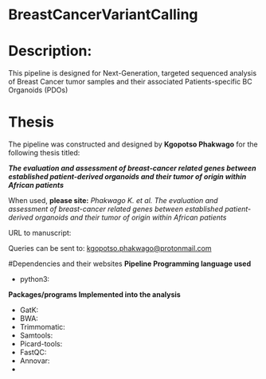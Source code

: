 # BreastCancerVariantCalling
# Description:
This pipeline is designed for Next-Generation, targeted sequenced analysis of Breast Cancer tumor samples and their associated Patients-specific BC Organoids (PDOs)
# Thesis
The pipeline was constructed and designed by **Kgopotso Phakwago** for the following thesis titled:

**_The evaluation and assessment of breast-cancer related genes between established patient-derived organoids and their tumor of origin within African patients_**

When used, **please site:** _Phakwago K. et al. The evaluation and assessment of breast-cancer related genes between established patient-derived organoids and their tumor of origin within African patients_  

URL to manuscript:

Queries can be sent to: kgopotso.phakwago@protonmail.com

#Dependencies and their websites
**Pipeline Programming language used**
* python3: 

**Packages/programs Implemented into the analysis**
* GatK:
* BWA:
* Trimmomatic:
* Samtools:
* Picard-tools:
* FastQC:
* Annovar:
* 
